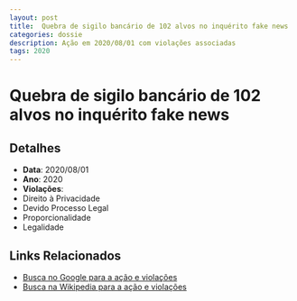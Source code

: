 ```yaml
---
layout: post
title:  Quebra de sigilo bancário de 102 alvos no inquérito fake news
categories: dossie
description: Ação em 2020/08/01 com violações associadas
tags: 2020
---
```


# Quebra de sigilo bancário de 102 alvos no inquérito fake news

## Detalhes
- **Data**: 2020/08/01
- **Ano**: 2020
- **Violações**:
- Direito à Privacidade
- Devido Processo Legal
- Proporcionalidade
- Legalidade

## Links Relacionados
- [Busca no Google para a ação e violações](https://www.google.com/search?q=%22Alexandre%20de%20Moraes%22%20Quebra%20de%20sigilo%20banc%C3%A1rio%20de%20102%20alvos%20no%20inqu%C3%A9rito%20fake%20news%20Direito%20%C3%A0%20Privacidade%20Devido%20Processo%20Legal%20Proporcionalidade%20Legalidade%202020)
- [Busca na Wikipedia para a ação e violações](https://en.wikipedia.org/w/index.php?search=%22Alexandre%20de%20Moraes%22%20Quebra%20de%20sigilo%20banc%C3%A1rio%20de%20102%20alvos%20no%20inqu%C3%A9rito%20fake%20news%20Direito%20%C3%A0%20Privacidade%20Devido%20Processo%20Legal%20Proporcionalidade%20Legalidade%202020)

